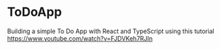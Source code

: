 # ToDoApp

Building a simple To Do App with React and TypeScript
using this tutorial https://www.youtube.com/watch?v=FJDVKeh7RJIn